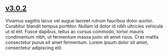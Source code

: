 ---
---

## [v3.0.2](v3/)

Vivamus sagittis lacus vel augue laoreet rutrum faucibus dolor auctor.
Curabitur blandit tempus porttitor. Nullam id dolor id nibh ultricies vehicula
ut id elit. Fusce dapibus, tellus ac cursus commodo, tortor mauris condimentum
nibh, ut fermentum massa justo sit amet risus. Cras mattis consectetur purus
sit amet fermentum. Lorem ipsum dolor sit amet, consectetur adipiscing elit.
